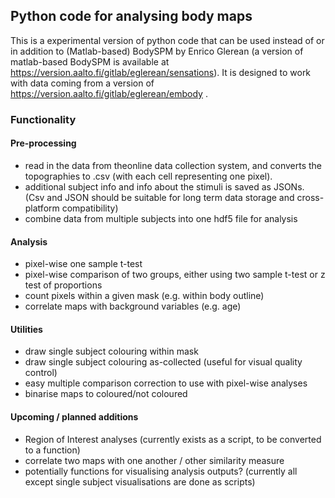 ## Python code for analysing body maps

This is a experimental version of python code that can be used instead of or in addition to (Matlab-based) BodySPM by Enrico Glerean (a version of matlab-based BodySPM is available at https://version.aalto.fi/gitlab/eglerean/sensations). 
It is designed to work with data coming from a version of https://version.aalto.fi/gitlab/eglerean/embody . 

### Functionality
#### Pre-processing
 - read in the data from theonline data collection system, and converts the topographies to .csv (with each cell representing one pixel). 
 - additional subject info and info about the stimuli is saved as JSONs. (Csv and JSON should be suitable for long term data storage and cross-platform compatibility)
 - combine data from multiple subjects into one hdf5 file for analysis

#### Analysis
 - pixel-wise one sample t-test
 - pixel-wise comparison of two groups, either using two sample t-test or z test of proportions
 - count pixels within a given mask (e.g. within body outline)
 - correlate maps with background variables (e.g. age)

#### Utilities
 - draw single subject colouring within mask
 - draw single subject colouring as-collected (useful for visual quality control)
 - easy multiple comparison correction to use with pixel-wise analyses
 - binarise maps to coloured/not coloured
 
#### Upcoming / planned additions
 - Region of Interest analyses (currently exists as a script, to be converted to a function)
 - correlate two maps with one another / other similarity measure
 - potentially functions for visualising analysis outputs? (currently all except single subject visualisations are done as scripts)